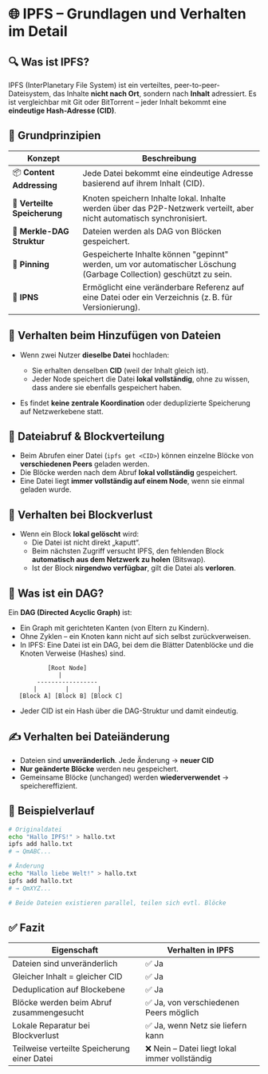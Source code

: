 # 🌐 IPFS – Grundlagen und Verhalten im Detail

## 🔍 Was ist IPFS?

IPFS (InterPlanetary File System) ist ein verteiltes, peer-to-peer-Dateisystem, das Inhalte **nicht nach Ort**, sondern nach **Inhalt** adressiert. Es ist vergleichbar mit Git oder BitTorrent – jeder Inhalt bekommt eine **eindeutige Hash-Adresse (CID)**.

## 📌 Grundprinzipien

| Konzept              | Beschreibung |
|----------------------|--------------|
| 📦 **Content Addressing** | Jede Datei bekommt eine eindeutige Adresse basierend auf ihrem Inhalt (CID). |
| 🔁 **Verteilte Speicherung** | Knoten speichern Inhalte lokal. Inhalte werden über das P2P-Netzwerk verteilt, aber nicht automatisch synchronisiert. |
| 📂 **Merkle-DAG Struktur** | Dateien werden als DAG von Blöcken gespeichert. |
| 📌 **Pinning** | Gespeicherte Inhalte können "gepinnt" werden, um vor automatischer Löschung (Garbage Collection) geschützt zu sein. |
| 🧭 **IPNS** | Ermöglicht eine veränderbare Referenz auf eine Datei oder ein Verzeichnis (z. B. für Versionierung). |

## 🧩 Verhalten beim Hinzufügen von Dateien

- Wenn zwei Nutzer **dieselbe Datei** hochladen:
  - Sie erhalten denselben **CID** (weil der Inhalt gleich ist).
  - Jeder Node speichert die Datei **lokal vollständig**, ohne zu wissen, dass andere sie ebenfalls gespeichert haben.

- Es findet **keine zentrale Koordination** oder deduplizierte Speicherung auf Netzwerkebene statt.

## 📡 Dateiabruf & Blockverteilung

- Beim Abrufen einer Datei (`ipfs get <CID>`) können einzelne Blöcke von **verschiedenen Peers** geladen werden.
- Die Blöcke werden nach dem Abruf **lokal vollständig** gespeichert.
- Eine Datei liegt **immer vollständig auf einem Node**, wenn sie einmal geladen wurde.

## 🔐 Verhalten bei Blockverlust

- Wenn ein Block **lokal gelöscht** wird:
  - Die Datei ist nicht direkt „kaputt“.
  - Beim nächsten Zugriff versucht IPFS, den fehlenden Block **automatisch aus dem Netzwerk zu holen** (Bitswap).
  - Ist der Block **nirgendwo verfügbar**, gilt die Datei als **verloren**.

## 🧠 Was ist ein DAG?

Ein **DAG (Directed Acyclic Graph)** ist:

- Ein Graph mit gerichteten Kanten (von Eltern zu Kindern).
- Ohne Zyklen – ein Knoten kann nicht auf sich selbst zurückverweisen.
- In IPFS: Eine Datei ist ein DAG, bei dem die Blätter Datenblöcke und die Knoten Verweise (Hashes) sind.

```
           [Root Node]
              |
        -----------------
       |        |        |
   [Block A] [Block B] [Block C]
```

- Jeder CID ist ein Hash über die DAG-Struktur und damit eindeutig.

## ✍️ Verhalten bei Dateiänderung

- Dateien sind **unveränderlich**. Jede Änderung → **neuer CID**
- **Nur geänderte Blöcke** werden neu gespeichert.
- Gemeinsame Blöcke (unchanged) werden **wiederverwendet** → speichereffizient.

## 🔁 Beispielverlauf

```bash
# Originaldatei
echo "Hallo IPFS!" > hallo.txt
ipfs add hallo.txt
# → QmABC...

# Änderung
echo "Hallo liebe Welt!" > hallo.txt
ipfs add hallo.txt
# → QmXYZ...

# Beide Dateien existieren parallel, teilen sich evtl. Blöcke
```

## ✅ Fazit

| Eigenschaft                 | Verhalten in IPFS |
|----------------------------|-------------------|
| Dateien sind unveränderlich | ✅ Ja |
| Gleicher Inhalt = gleicher CID | ✅ Ja |
| Deduplication auf Blockebene | ✅ Ja |
| Blöcke werden beim Abruf zusammengesucht | ✅ Ja, von verschiedenen Peers möglich |
| Lokale Reparatur bei Blockverlust | ✅ Ja, wenn Netz sie liefern kann |
| Teilweise verteilte Speicherung einer Datei | ❌ Nein – Datei liegt lokal immer vollständig |
